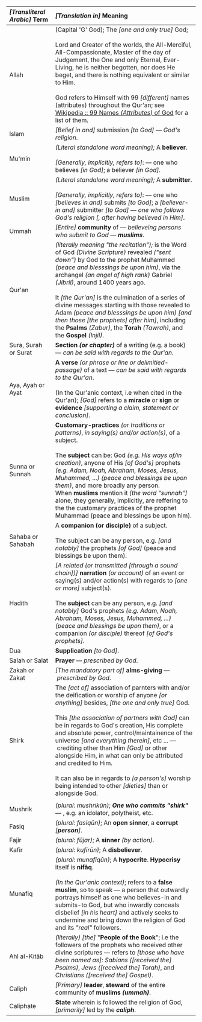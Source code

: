 
| *[Transliteral Arabic]* Term | *[Translation in]* Meaning
| :--------------------------- | :------------------------------------------------
| Allah                        | (Capital 'G' God); The *[one and only true]* God; <br> <br> Lord and Creator of the worlds, the All-Merciful, All-Compassionate, Master of the day of Judgement, the One and only Eternal, Ever-Living, he is neither begotten, nor does He beget, and there is nothing equivalent  or similar to Him. <br> <br> God refers to Himself with 99 *[different]* names (attributes) throughout the Qur'an; see [Wikipedia :: 99 Names *(Attributes)* of God](https://simple.wikipedia.org/wiki/Names_of_God_in_Islam) for a list of them.
| Islam                        | *[Belief in and]* submission *[to God]* –– *God's religion*.
| Mu'min                       | *(Literal standalone word meaning);* A **believer**. <br> <br> *[Generally, implicitly, refers to]*: –– one who believes *[in God]*; a believer *[in God]*.
| Muslim                       | *(Literal standalone word meaning);* A **submitter**. <br> <br> *[Generally, implicitly, refers to]*: –– one who *[believes in and]* submits *[to God]*; a *[believer-in and]* submitter *[to God]* –– *one who follows God's religion [, after having believed in Him]*.
| Ummah                        | *[Entire]* **community** of –– *believeing persons who submit to God* –– ***muslims***.
| Qur'an                       | *(literally meaning "the recitation");* is the Word of God *(Divine Scripture)* revealed *("sent down")* by God to the prophet Muhammed *(peace and blesssings be upon him)*, via the archangel *(an angel of high rank)* Gabriel *(Jibril)*, around 1400 years ago. <br> <br> It *[the Qur'an]* is the culmination of a series of divine messages starting with those revealed to Adam *(peace and blesssings be upon him)* *[and then those [the prophets] after him]*, including the **Psalms** *(Zabur)*, the **Torah** *(Tawrah)*, and the **Gospel** *(Injil)*.
| Sura, Surah or Surat         | **Section *(or chapter)*** of a writing (e.g. a book) –– *can be said with regards to the Qur'an*.
| Aya, Ayah or Ayat            | **A verse** *(or phrase or line or delimitied-passage)* of a text –– *can be said with regards to the Qur'an*. <br> <br> (In the Qur'anic context, i.e when cited in the Qur'an); *[God]* refers to a **miracle** or **sign** or **evidence** *[supporting a claim, statement or conclusion]*.
| Sunna or Sunnah              | **Customary-practices** *(or traditions or patterns)*, *in saying(s) and/or action(s)*, of a subject. <br> <br> The **subject** can be: God *(e.g. His ways of/in creation)*, anyone of His *[of God's]* prophets *(e.g. Adam, Noah, Abraham, Moses, Jesus, Muhammed, ...) (peace and blessings be upon them)*, and more broadly any person. <br> When **muslims** mention it *[the word "sunnah"]* alone, they generally, implicitly, are reffering to the the customary practices of the prophet Muhammad (peace and blessings be upon him).
| Sahaba or Sahabah            | A **companion (or disciple)** of a subject. <br> <br> The subject can be any person, e.g. *[and notably]* the prophets *[of God]* (peace and blessings be upon them).
| Hadith                       | *[A related (or transmitted [through a sound chain])]* **narration** *(or account)* of an event or saying(s) and/or action(s) with regards to *[one or more]* subject(s). <br> <br> The **subject** can be any person, e.g. *[and notably]* God's prophets *(e.g. Adam, Noah, Abraham, Moses, Jesus, Muhammed, ...) (peace and blessings be upon them)*, or a companion *(or disciple)* thereof *[of God's prophets]*.
| Dua                          | **Supplication** *[to God]*.
| Salah or Salat               | **Prayer** –– *prescribed by God*.
| Zakah or Zakat               | *[The mandatory part of]* **alms-giving** –– *prescribed by God*.
| Shirk                        | The *[act of]* association of parnters with and/or the deification or worship of anyone *[or anything]* besides, *[the one and only true]* God. <br> <br> This *[the association of partners with God]* can be in regards to God's creation, His complete and absolute power, control/maintainence of the universe *[and everything therein]*, etc ... –– crediting other than Him *[God]* or other alongside Him, in what can only be attributed and credited to Him. <br> <br> It can also be in regards to *[a person's]* worship being intended to other *[dieties]* than or alongside God.
||
| Mushrik                      | *(plural: mushrikūn)*; ***One who commits "shirk"*** –– , e.g. an idolator, polytheist, etc.
| Fasiq                        | *(plural: fasiqūn)*; An **open sinner**, a **corrupt** *[**person**]*.
| Fajir                        | *(plural: fūjar)*; A **sinner** *(by action)*.
| Kafir                        | *(plural: kufirūn)*; A **disbeliever**.
| Munafiq                      | *(plural: munafiqūn)*; A **hypocrite**. **Hypocrisy** itself is **nifāq**. <br> <br> *(In the Qur'anic context)*; refers to a **false muslim**, so to speak –– a person that outwardly portrays himself as one who believes-in and submits-to God, but who inwardly conceals disbelief *[in his heart]* and actively seeks to undermine and bring down the religion of God and its *"real"* followers.
| Ahl al-Kitâb                 | *(literally)* *[the]* "**People of the Book**"; i.e the followers of the prophets who received other divine scriptures –– refers to *[those who have been named as]*: *Sabians* *([received the] Psalms)*, *Jews* *([received the] Torah)*, and *Christians* *([received the] Gospel)*.
| Caliph                       | *[Primary]* **leader**, **steward** of the entire community of **muslims** ***(ummah)***.
| Caliphate                    | **State** wherein is followed the religion of God, *[primarily]* led by the ***caliph***.
